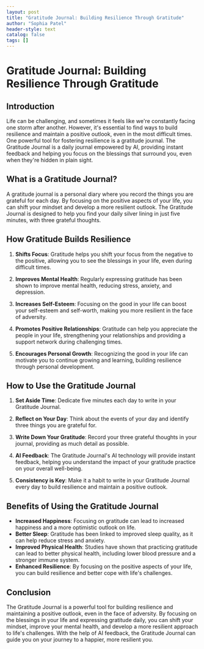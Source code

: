 ```yaml
---
layout: post
title: "Gratitude Journal: Building Resilience Through Gratitude"
author: "Sophia Patel"
header-style: text
catalog: false
tags: []
---
```


# Gratitude Journal: Building Resilience Through Gratitude

## Introduction

Life can be challenging, and sometimes it feels like we're constantly facing one storm after another. However, it's essential to find ways to build resilience and maintain a positive outlook, even in the most difficult times. One powerful tool for fostering resilience is a gratitude journal. The Gratitude Journal is a daily journal empowered by AI, providing instant feedback and helping you focus on the blessings that surround you, even when they're hidden in plain sight.

## What is a Gratitude Journal?

A gratitude journal is a personal diary where you record the things you are grateful for each day. By focusing on the positive aspects of your life, you can shift your mindset and develop a more resilient outlook. The Gratitude Journal is designed to help you find your daily silver lining in just five minutes, with three grateful thoughts.

## How Gratitude Builds Resilience

1. **Shifts Focus**: Gratitude helps you shift your focus from the negative to the positive, allowing you to see the blessings in your life, even during difficult times.

2. **Improves Mental Health**: Regularly expressing gratitude has been shown to improve mental health, reducing stress, anxiety, and depression.

3. **Increases Self-Esteem**: Focusing on the good in your life can boost your self-esteem and self-worth, making you more resilient in the face of adversity.

4. **Promotes Positive Relationships**: Gratitude can help you appreciate the people in your life, strengthening your relationships and providing a support network during challenging times.

5. **Encourages Personal Growth**: Recognizing the good in your life can motivate you to continue growing and learning, building resilience through personal development.

## How to Use the Gratitude Journal

1. **Set Aside Time**: Dedicate five minutes each day to write in your Gratitude Journal.

2. **Reflect on Your Day**: Think about the events of your day and identify three things you are grateful for.

3. **Write Down Your Gratitude**: Record your three grateful thoughts in your journal, providing as much detail as possible.

4. **AI Feedback**: The Gratitude Journal's AI technology will provide instant feedback, helping you understand the impact of your gratitude practice on your overall well-being.

5. **Consistency is Key**: Make it a habit to write in your Gratitude Journal every day to build resilience and maintain a positive outlook.

## Benefits of Using the Gratitude Journal

- **Increased Happiness**: Focusing on gratitude can lead to increased happiness and a more optimistic outlook on life.
- **Better Sleep**: Gratitude has been linked to improved sleep quality, as it can help reduce stress and anxiety.
- **Improved Physical Health**: Studies have shown that practicing gratitude can lead to better physical health, including lower blood pressure and a stronger immune system.
- **Enhanced Resilience**: By focusing on the positive aspects of your life, you can build resilience and better cope with life's challenges.

## Conclusion

The Gratitude Journal is a powerful tool for building resilience and maintaining a positive outlook, even in the face of adversity. By focusing on the blessings in your life and expressing gratitude daily, you can shift your mindset, improve your mental health, and develop a more resilient approach to life's challenges. With the help of AI feedback, the Gratitude Journal can guide you on your journey to a happier, more resilient you.